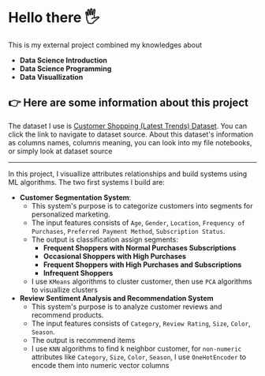 # Hello there 🖐
This is my external project combined my knowledges about 
- **Data Science Introduction**
- **Data Science Programming**
- **Data Visuallization**
## 👉 Here are some information about this project
The dataset I use is [Customer Shopping (Latest Trends) Dataset](https://www.kaggle.com/datasets/bhadramohit/customer-shopping-latest-trends-dataset). You can click the link to navigate to dataset source.
About this dataset's information as columns names, columns meaning, you can look into my file notebooks, or simply look at dataset source

---
In this project, I visuallize attributes relationships and build systems using ML algorithms.
The two first systems I build are:

- **Customer Segmentation System**:
  - This system's purpose is to categorize customers into segments for personalized marketing.
  - The input features consists of `Age`, `Gender`, `Location`, `Frequency of Purchases`, `Preferred Payment Method`, `Subscription Status`.
  - The output is classification assign segments:
      - **Frequent Shoppers with Normal Purchases Subscriptions**
      - **Occasional Shoppers with High Purchases**
      - **Frequent Shoppers with High Purchases and Subscriptions**
      - **Infrequent Shoppers**
  - I use `KMeans` algorithms to cluster customer, then use `PCA` algorithms to visuallize clusters
- **Review Sentiment Analysis and Recommendation System**
  - This system's purpose is to analyze customer reviews and recommend products.
  - The input features consists of `Category`, `Review Rating`, `Size`, `Color`, `Season`.
  - The output is recommend items
  - I use `KNN` algorithms to find k neighbor customer, for `non-numeric` attributes like `Category`, `Size`, `Color`, `Season`, I use `OneHotEncoder` to encode them into numeric vector columns
